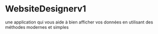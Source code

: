 # WebsiteDesignerv1
une application qui vous aide à bien afficher vos données en utilisant des méthodes modernes et simples
